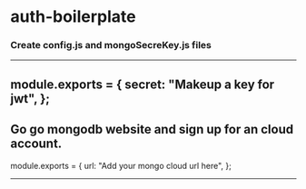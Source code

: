 # auth-boilerplate

### Create config.js and mongoSecreKey.js files
  -----
  module.exports = {
  secret: "Makeup a key for jwt",
};
  -----
  Go go mongodb website and sign up for an cloud account.
  -----
  
  module.exports = {
  url:
    "Add your mongo cloud url here",
};

  -----
